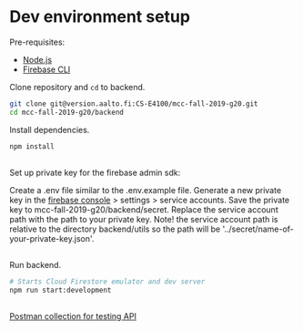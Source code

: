# Dev environment setup

Pre-requisites:
* [Node.js](https://github.com/nvm-sh/nvm)
* [Firebase CLI](https://firebase.google.com/docs/cli/)

Clone repository and `cd` to backend.

```bash
git clone git@version.aalto.fi:CS-E4100/mcc-fall-2019-g20.git
cd mcc-fall-2019-g20/backend
```

Install dependencies.

```bash
npm install
```

##

Set up private key for the firebase admin sdk:

Create a .env file similar to the .env.example file. Generate a new private key in the [firebase console](https://console.firebase.google.com/u/0/project/mcc-fall-2019-g20/overview) > settings > service accounts. Save the private key to mcc-fall-2019-g20/backend/secret. Replace the service account path with the path to your private key. Note! the service account path is relative to the directory backend/utils so the path will be '../secret/name-of-your-private-key.json'.

##

Run backend.

```bash
# Starts Cloud Firestore emulator and dev server
npm run start:development
```

##

[Postman collection for testing API](https://app.getpostman.com/run-collection/9c65abaf1605003814e2)
